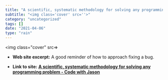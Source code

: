 ```yaml
---
title: "A scientific, systematic methodology for solving any programming problem - Code with Jason"
subtitle: "<img class='cover' src=''>"
category: "uncategorized"
tags: []
date: "2021-04-06"
type: "rain"
---
```

<img class="cover" src=>



* **Web site excerpt:** A good reminder of how to approach fixing a bug.

* **Link to site:** **[A scientific, systematic methodology for solving any programming problem - Code with Jason](https://www.codewithjason.com/scientific-systematic-methodology-solving-programming-problem)**